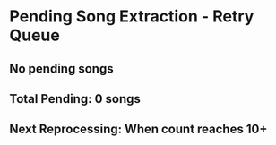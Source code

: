 # Pending Song Extraction - Retry Queue

## No pending songs

## Total Pending: 0 songs
## Next Reprocessing: When count reaches 10+
